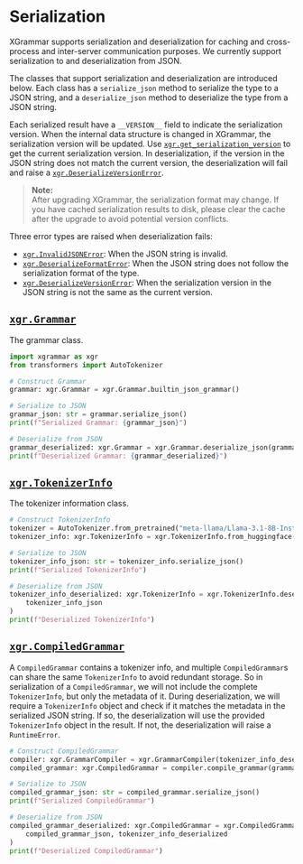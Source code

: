 # Serialization

XGrammar supports serialization and deserialization for caching and cross-process and inter-server
communication purposes. We currently support serialization to and deserialization from JSON.

The classes that support serialization and deserialization are introduced below. Each class has a
`serialize_json` method to serialize the type to a JSON string, and a `deserialize_json` method to
deserialize the type from a JSON string.

Each serialized result have a `__VERSION__` field to indicate the serialization version. When the
internal data structure is changed in XGrammar, the serialization version will be updated. Use
[`xgr.get_serialization_version`](xgrammar.get_serialization_version) to get the current serialization
version. In deserialization, if the version in the JSON string does not match the current version,
the deserialization will fail and raise a [`xgr.DeserializeVersionError`](xgrammar.DeserializeVersionError).

> **Note:**<br>
> After upgrading XGrammar, the serialization format may change. If you have cached serialization
> results to disk, please clear the cache after the upgrade to avoid potential version conflicts.

Three error types are raised when deserialization fails:

- [`xgr.InvalidJSONError`](xgrammar.InvalidJSONError): When the JSON string is invalid.
- [`xgr.DeserializeFormatError`](xgrammar.DeserializeFormatError): When the JSON string does not follow the serialization format of the type.
- [`xgr.DeserializeVersionError`](xgrammar.DeserializeVersionError): When the serialization version in the JSON string is not the same as the
  current version.

## [`xgr.Grammar`](xgrammar.Grammar)

The grammar class.

```python
import xgrammar as xgr
from transformers import AutoTokenizer

# Construct Grammar
grammar: xgr.Grammar = xgr.Grammar.builtin_json_grammar()

# Serialize to JSON
grammar_json: str = grammar.serialize_json()
print(f"Serialized Grammar: {grammar_json}")

# Deserialize from JSON
grammar_deserialized: xgr.Grammar = xgr.Grammar.deserialize_json(grammar_json)
print(f"Deserialized Grammar: {grammar_deserialized}")
```

## [`xgr.TokenizerInfo`](xgrammar.TokenizerInfo)

The tokenizer information class.

```python
# Construct TokenizerInfo
tokenizer = AutoTokenizer.from_pretrained("meta-llama/Llama-3.1-8B-Instruct")
tokenizer_info: xgr.TokenizerInfo = xgr.TokenizerInfo.from_huggingface(tokenizer)

# Serialize to JSON
tokenizer_info_json: str = tokenizer_info.serialize_json()
print(f"Serialized TokenizerInfo")

# Deserialize from JSON
tokenizer_info_deserialized: xgr.TokenizerInfo = xgr.TokenizerInfo.deserialize_json(
    tokenizer_info_json
)
print(f"Deserialized TokenizerInfo")
```

## [`xgr.CompiledGrammar`](xgrammar.CompiledGrammar)

A `CompiledGrammar` contains a tokenizer info, and multiple `CompiledGrammar`s can share the same
`TokenizerInfo` to avoid redundant storage. So in serialization of a `CompiledGrammar`, we will not
include the complete `TokenizerInfo`, but only the metadata of it. During deserialization, we will
require a `TokenizerInfo` object and check if it matches the metadata in the serialized JSON string.
If so, the deserialization will use the provided `TokenizerInfo` object in the result. If not, the
deserialization will raise a `RuntimeError`.

```python
# Construct CompiledGrammar
compiler: xgr.GrammarCompiler = xgr.GrammarCompiler(tokenizer_info_deserialized)
compiled_grammar: xgr.CompiledGrammar = compiler.compile_grammar(grammar_deserialized)

# Serialize to JSON
compiled_grammar_json: str = compiled_grammar.serialize_json()
print(f"Serialized CompiledGrammar")

# Deserialize from JSON
compiled_grammar_deserialized: xgr.CompiledGrammar = xgr.CompiledGrammar.deserialize_json(
    compiled_grammar_json, tokenizer_info_deserialized
)
print(f"Deserialized CompiledGrammar")
```
